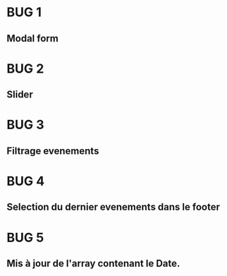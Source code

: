 # BUG 1 
## Modal form

# BUG 2
## Slider

# BUG 3
## Filtrage evenements

# BUG 4 
## Selection du dernier evenements dans le footer

# BUG 5
## Mis à jour de l'array contenant le Date.